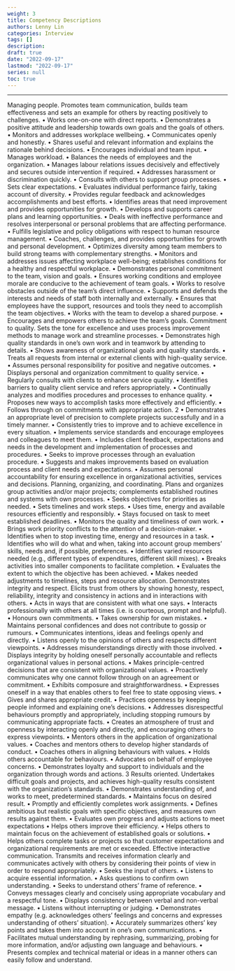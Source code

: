 ```yaml
---
weight: 3
title: Competency Descriptions
authors: Lenny Lin
categories: Interview
tags: []
description: 
draft: true
date: "2022-09-17"
lastmod: "2022-09-17"
series: null
toc: true
---
```



  
<!--more-->
---

Managing people. Promotes team communication, builds team effectiveness and sets an example for others by reacting positively to challenges.
• Works one-on-one with direct reports.
• Demonstrates a positive attitude and leadership towards own goals and the goals of others.
• Monitors and addresses workplace wellbeing.
• Communicates openly and honestly.
• Shares useful and relevant information and explains the rationale behind decisions.
• Encourages individual and team input.
• Manages workload.
• Balances the needs of employees and the organization.
• Manages labour relations issues decisively and effectively and secures outside intervention if required.
• Addresses harassment or discrimination quickly.
• Consults with others to support group processes.
• Sets clear expectations.
• Evaluates individual performance fairly, taking account of diversity.
• Provides regular feedback and acknowledges accomplishments and best efforts.
• Identifies areas that need improvement and provides opportunities for growth.
• Develops and supports career plans and learning opportunities.
• Deals with ineffective performance and resolves interpersonal or personal problems that are affecting performance.
• Fulfills legislative and policy obligations with respect to human resource management.
• Coaches, challenges, and provides opportunities for growth and personal development.
• Optimizes diversity among team members to build strong teams with complementary strengths.
• Monitors and addresses issues affecting workplace well-being; establishes conditions for a healthy and respectful workplace.
• Demonstrates personal commitment to the team, vision and goals.
• Ensures working conditions and employee morale are conducive to the achievement of team goals.
• Works to resolve obstacles outside of the team’s direct influence.
• Supports and defends the interests and needs of staff both internally and externally.
• Ensures that employees have the support, resources and tools they need to accomplish the team objectives.
• Works with the team to develop a shared purpose.
• Encourages and empowers others to achieve the team’s goals.
Commitment to quality. Sets the tone for excellence and uses process improvement methods to manage work and streamline processes.
• Demonstrates high quality standards in one’s own work and in teamwork by attending to details.
• Shows awareness of organizational goals and quality standards.
• Treats all requests from internal or external clients with high-quality service.
• Assumes personal responsibility for positive and negative outcomes.
• Displays personal and organization commitment to quality service.
• Regularly consults with clients to enhance service quality.
• Identifies barriers to quality client service and refers appropriately.
• Continually analyzes and modifies procedures and processes to enhance quality.
• Proposes new ways to accomplish tasks more effectively and efficiently.
• Follows through on commitments with appropriate action.
2
• Demonstrates an appropriate level of precision to complete projects successfully and in a timely manner.
• Consistently tries to improve and to achieve excellence in every situation.
• Implements service standards and encourage employees and colleagues to meet them.
• Includes client feedback, expectations and needs in the development and implementation of processes and procedures.
• Seeks to improve processes through an evaluation procedure.
• Suggests and makes improvements based on evaluation process and client needs and expectations.
• Assumes personal accountability for ensuring excellence in organizational activities, services and decisions.
Planning, organizing, and coordinating. Plans and organizes group activities and/or major projects; complements established routines and systems with own processes.
• Seeks objectives for priorities as needed.
• Sets timelines and work steps.
• Uses time, energy and available resources efficiently and responsibly.
• Stays focused on task to meet established deadlines.
• Monitors the quality and timeliness of own work.
• Brings work priority conflicts to the attention of a decision-maker.
• Identifies when to stop investing time, energy and resources in a task.
• Identifies who will do what and when, taking into account group members’ skills, needs and, if possible, preferences.
• Identifies varied resources needed (e.g., different types of expenditures, different skill mixes).
• Breaks activities into smaller components to facilitate completion.
• Evaluates the extent to which the objective has been achieved.
• Makes needed adjustments to timelines, steps and resource allocation.
Demonstrates integrity and respect. Elicits trust from others by showing honesty, respect, reliability, integrity and consistency in actions and in interactions with others.
• Acts in ways that are consistent with what one says.
• Interacts professionally with others at all times (i.e. is courteous, prompt and helpful).
• Honours own commitments.
• Takes ownership for own mistakes.
• Maintains personal confidences and does not contribute to gossip or rumours.
• Communicates intentions, ideas and feelings openly and directly.
• Listens openly to the opinions of others and respects different viewpoints.
• Addresses misunderstandings directly with those involved.
• Displays integrity by holding oneself personally accountable and reflects organizational values in personal actions.
• Makes principle-centred decisions that are consistent with organizational values.
• Proactively communicates why one cannot follow through on an agreement or commitment.
• Exhibits composure and straightforwardness.
• Expresses oneself in a way that enables others to feel free to state opposing views.
• Gives and shares appropriate credit.
• Practices openness by keeping people informed and explaining one’s decisions.
• Addresses disrespectful behaviours promptly and appropriately, including stopping rumours by communicating appropriate facts.
• Creates an atmosphere of trust and openness by interacting openly and directly, and encouraging others to express viewpoints.
• Mentors others in the application of organizational values.
• Coaches and mentors others to develop higher standards of conduct.
• Coaches others in aligning behaviours with values.
• Holds others accountable for behaviours.
• Advocates on behalf of employee concerns.
• Demonstrates loyalty and support to individuals and the organization through words and actions.
3
Results oriented. Undertakes difficult goals and projects, and achieves high-quality results consistent with the organization’s standards.
• Demonstrates understanding of, and works to meet, predetermined standards.
• Maintains focus on desired result.
• Promptly and efficiently completes work assignments.
• Defines ambitious but realistic goals with specific objectives, and measures own results against them.
• Evaluates own progress and adjusts actions to meet expectations
• Helps others improve their efficiency.
• Helps others to maintain focus on the achievement of established goals or solutions.
• Helps others complete tasks or projects so that customer expectations and organizational requirements are met or exceeded.
Effective interactive communication. Transmits and receives information clearly and communicates actively with others by considering their points of view in order to respond appropriately.
• Seeks the input of others.
• Listens to acquire essential information.
• Asks questions to confirm own understanding.
• Seeks to understand others’ frame of reference.
• Conveys messages clearly and concisely using appropriate vocabulary and a respectful tone.
• Displays consistency between verbal and non-verbal message.
• Listens without interrupting or judging.
• Demonstrates empathy (e.g. acknowledges others’ feelings and concerns and expresses understanding of others’ situation).
• Accurately summarizes others’ key points and takes them into account in one’s own communications.
• Facilitates mutual understanding by rephrasing, summarizing, probing for more information, and/or adjusting own language and behaviours.
• Presents complex and technical material or ideas in a manner others can easily follow and understand.